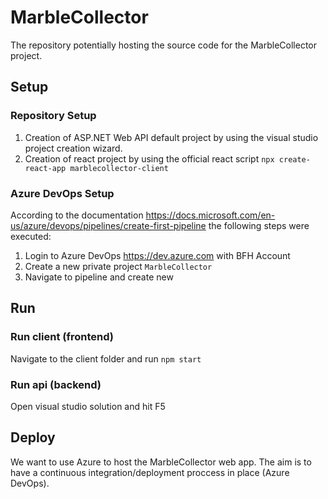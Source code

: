 # MarbleCollector
The repository potentially hosting the source code for the MarbleCollector project.

## Setup

### Repository Setup

1. Creation of ASP.NET Web API default project by using the visual studio project creation wizard.
2. Creation of react project by using the official react script `npx create-react-app marblecollector-client`

### Azure DevOps Setup
According to the documentation https://docs.microsoft.com/en-us/azure/devops/pipelines/create-first-pipeline the following steps were executed:

1. Login to Azure DevOps https://dev.azure.com with BFH Account
2. Create a new private project `MarbleCollector`
3. Navigate to pipeline and create new


## Run

### Run client (frontend)
Navigate to the client folder and run `npm start`

### Run api (backend)
Open visual studio solution and hit F5

## Deploy
We want to use Azure to host the MarbleCollector web app.
The aim is to have a continuous integration/deployment proccess in place (Azure DevOps).
